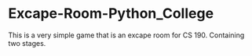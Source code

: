 # Excape-Room-Python_College
This is a very simple game that is an excape room for CS 190. Containing two stages.
